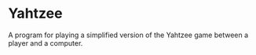 # Yahtzee
A program for playing a simplified version of the Yahtzee game between a player and a computer.
